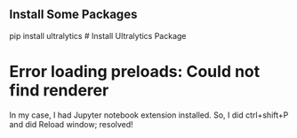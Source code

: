 ## Install Some Packages
pip install ultralytics # Install Ultralytics Package

# Error loading preloads: Could not find renderer
In my case, I had Jupyter notebook extension installed. So, I did ctrl+shift+P and did Reload window; resolved!